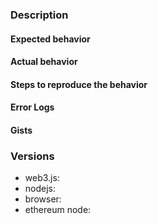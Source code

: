 <!---------------------------------------------------------------------------------------

Welcome to the Web3.js Issue Template!

If you're new around here, reading this will make sure you're helped ASAP.

Using a descriptive title will help others after you find what you contributed!
Consider submitting the title as one below:

* Error: [first line console.error description]
* Bug: [web3.moduleName.method] returns "monkey"
* Meta: npm package version mismatch
* Documentation: [web3.moduleName.method] is outdated
* Request: Add support for Wallet object

The more details you include, the better the community will be able to help you!

---------------------------------------------------------------------------------------->

<!-- The issue template starts here. Give as much info as possible :) -->

### Description <!-- In plain words, what happened -->


#### Expected behavior
<!---------------------------------------------------------------------
    Example:
    Calling `await web3.eth.getAccounts()` should return an array.
----------------------------------------------------------------------->


#### Actual behavior
<!---------------------------------------------------------------------
    Example:
    Calling `await web3.eth.getAccounts()` returns "monkey".
----------------------------------------------------------------------->


#### Steps to reproduce the behavior
<!---------------------------------------------------------------------
    Example:
    1. Import `web3`
    2. Set the provider to `localhost`
    3. Fetch latest block

    When you include code, using code blocks makes your report pretty:

    ```js
    console.log('Pretty syntax!');
    ```
----------------------------------------------------------------------->


#### Error Logs 


#### Gists
<!---------------------------------------------------------------------
    Including links to gists with:
    * ABI JSON,
    * working Solidity code, etc.

    gist tutorial: https://help.github.com/en/articles/creating-gists
----------------------------------------------------------------------->


### Versions 
* web3.js:
* nodejs:
* browser:
* ethereum node:


<!---------------------------------------------------------------------
                    Thanks for your cooperation!
----------------------------------------------------------------------->
